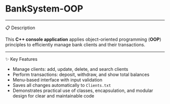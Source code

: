 # BankSystem-OOP

---

📋 Description

This **C++ console application** applies object-oriented programming (**OOP**) principles to efficiently manage bank clients and their transactions.

---

✨ Key Features

- Manage clients: add, update, delete, and search clients
- Perform transactions: deposit, withdraw, and show total balances
- Menu-based interface with input validation
- Saves all changes automatically to `Clients.txt`
- Demonstrates practical use of classes, encapsulation, and modular design for clear and maintainable code
